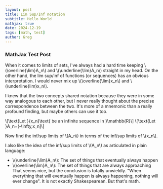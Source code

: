```yaml
---
layout: post
title: Lim Sup/Inf notation
subtitle: Hello World
mathjax: true
date: 2024-12-19
tags: [math, test]
author: Greg
---
```

### MathJax Test Post

When it comes to limits of sets, I've always had a hard time keeping \\(\overline{\lim}A_n\\) and \\(\underline{\lim}A_n\\) straight in my head.
On the other hand, the lim sup/inf of functions (or sequences) has an obvious interpretation. I would never mix up \\(\overline{\lim}x_n\\) and \\(\underline{lim}x_n\\).

I knew that the two concepts shared notation because they were in some way analogous to each other, but I never really thought about the precise
correspondence between the two. It's more of a mnemonic than a really profound finding, but maybe others can use it too.

\\[\text{Let }\{x_n\}\text{ be an infinite sequence in }\mathbb{R}\\]
\\[\text{Let }A_n=(-\infty,x_n]\\]

Now find the inf/sup limits of \\(A_n\\) in terms of the inf/sup limits of \\(x_n\\).

I also like the idea of the inf/sup limits of \\(A_n\\) as articulated in plain language:
- \\(\underline{\lim}A_n\\): The set of things that eventually always happen
- \\(\overline{\lim}A_n\\): The set of things that are always approaching
That seems nice, but the conclusion is totally unwieldly. "When everything that will eventually happen is always happening, nothing will ever change". It is not exactly Shakespearean. But that's math.